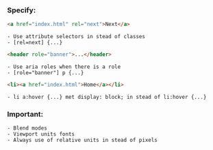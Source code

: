 ### Specify:

```html
<a href="index.html" rel="next">Next</a> 
```

	- Use attribute selectors in stead of classes
	- [rel=next] {...}

```html
<header role="banner">...</header>
```

	- Use aria roles when there is a role
	- [role="banner"] p {...}

```html
<li><a href="index.html">Home</a></li>
```

	- li a:hover {...} met display: block; in stead of li:hover {...}

### Important:
	- Blend modes
	- Viewport units fonts
	- Always use of relative units in stead of pixels



